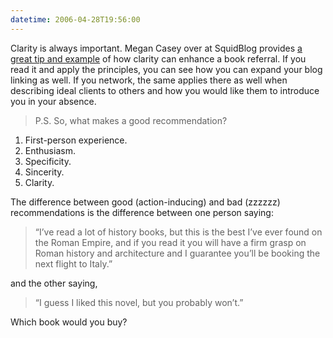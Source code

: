 ```yaml
---
datetime: 2006-04-28T19:56:00
---
```

Clarity is always important. Megan Casey over at SquidBlog provides [a great tip and example](http://www.squidoo.com/blog/?p=68) of how clarity can enhance a book referral. If you read it and apply the principles, you can see how you can expand your blog linking as well. If you network, the same applies there as well when describing ideal clients to others and how you would like them to introduce you in your absence.

> P.S. So, what makes a good recommendation?
1. First-person experience.
2. Enthusiasm.
3. Specificity.
4. Sincerity.
5. Clarity.

The difference between good (action-inducing) and bad (zzzzzz) recommendations is the difference between one person saying:

> “I’ve read a lot of history books, but this is the best I’ve ever found on the Roman Empire, and if you read it you will have a firm grasp on Roman history and architecture and I guarantee you’ll be booking the next flight to Italy.” 

and the other saying, 

> “I guess I liked this novel, but you probably won’t.”

Which book would you buy?

